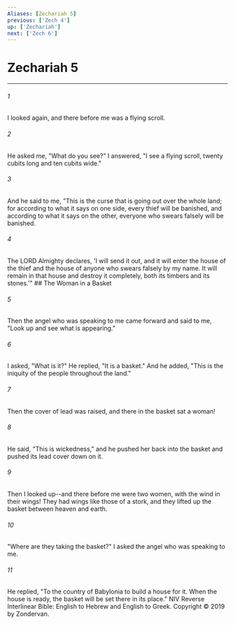 ```yaml
---
Aliases: [Zechariah 5]
previous: ['Zech 4']
up: ['Zechariah']
next: ['Zech 6']
---
```

# Zechariah 5

***


###### 1 
I looked again, and there before me was a flying scroll. 

###### 2 
He asked me, "What do you see?" I answered, "I see a flying scroll, twenty cubits long and ten cubits wide." 

###### 3 
And he said to me, "This is the curse that is going out over the whole land; for according to what it says on one side, every thief will be banished, and according to what it says on the other, everyone who swears falsely will be banished. 

###### 4 
The LORD Almighty declares, 'I will send it out, and it will enter the house of the thief and the house of anyone who swears falsely by my name. It will remain in that house and destroy it completely, both its timbers and its stones.'" ## The Woman in a Basket 

###### 5 
Then the angel who was speaking to me came forward and said to me, "Look up and see what is appearing." 

###### 6 
I asked, "What is it?" He replied, "It is a basket." And he added, "This is the iniquity of the people throughout the land." 

###### 7 
Then the cover of lead was raised, and there in the basket sat a woman! 

###### 8 
He said, "This is wickedness," and he pushed her back into the basket and pushed its lead cover down on it. 

###### 9 
Then I looked up--and there before me were two women, with the wind in their wings! They had wings like those of a stork, and they lifted up the basket between heaven and earth. 

###### 10 
"Where are they taking the basket?" I asked the angel who was speaking to me. 

###### 11 
He replied, "To the country of Babylonia to build a house for it. When the house is ready, the basket will be set there in its place." NIV Reverse Interlinear Bible: English to Hebrew and English to Greek. Copyright © 2019 by Zondervan.
